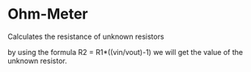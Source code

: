# Ohm-Meter
Calculates the resistance of unknown resistors

by using the formula R2 = R1*((vin/vout)-1) we will get the value of the unknown resistor.
